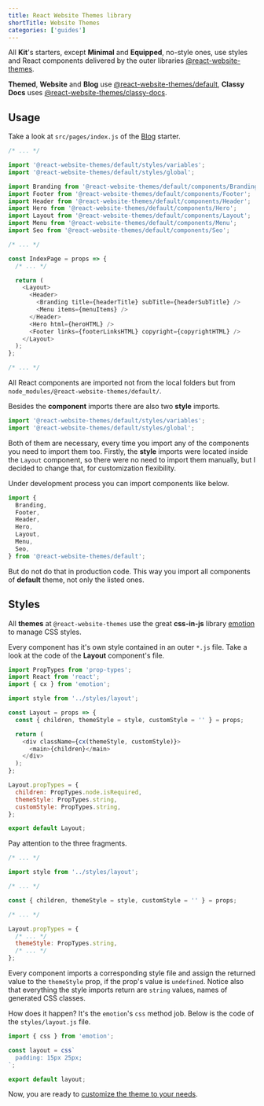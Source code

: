 ```yaml
---
title: React Website Themes library
shortTitle: Website Themes
categories: ['guides']
---
```


All **Kit**'s starters, except **Minimal** and **Equipped**, no-style ones, use styles and React components delivered by the outer libraries [@react-website-themes](https://www.npmjs.com/search?q=%40react-website-themes).

**Themed**, **Website** and **Blog** use [@react-website-themes/default](https://www.npmjs.com/package/@react-website-themes/default), **Classy Docs** uses [@react-website-themes/classy-docs](https://www.npmjs.com/package/@react-website-themes/classy-docs).

## Usage

Take a look at `src/pages/index.js` of the [Blog](./blog-starter) starter.

```javascript
/* ... */

import '@react-website-themes/default/styles/variables';
import '@react-website-themes/default/styles/global';

import Branding from '@react-website-themes/default/components/Branding';
import Footer from '@react-website-themes/default/components/Footer';
import Header from '@react-website-themes/default/components/Header';
import Hero from '@react-website-themes/default/components/Hero';
import Layout from '@react-website-themes/default/components/Layout';
import Menu from '@react-website-themes/default/components/Menu';
import Seo from '@react-website-themes/default/components/Seo';

/* ... */

const IndexPage = props => {
  /* ... */

  return (
    <Layout>
      <Header>
        <Branding title={headerTitle} subTitle={headerSubTitle} />
        <Menu items={menuItems} />
      </Header>
      <Hero html={heroHTML} />
      <Footer links={footerLinksHTML} copyright={copyrightHTML} />
    </Layout>
  );
};

/* ... */
```

All React components are imported not from the local folders but from `node_modules/@react-website-themes/default/`.

Besides the **component** imports there are also two **style** imports.

```javascript
import '@react-website-themes/default/styles/variables';
import '@react-website-themes/default/styles/global';
```

Both of them are necessary, every time you import any of the components you need to import them too. Firstly, the **style** imports were located inside the `Layout` component, so there were no need to import them manually, but I decided to change that, for customization flexibility.

Under development process you can import components like below.

```javascript
import {
  Branding,
  Footer,
  Header,
  Hero,
  Layout,
  Menu,
  Seo,
} from '@react-website-themes/default';
```

But do not do that in production code. This way you import all components of **default** theme, not only the listed ones.

## Styles

All **themes** at `@react-website-themes` use the great **css-in-js** library [emotion](https://github.com/emotion-js/emotion) to manage CSS styles.

Every component has it's own style contained in an outer `*.js` file. Take a look at the code of the **Layout** component's file.

```javascript
import PropTypes from 'prop-types';
import React from 'react';
import { cx } from 'emotion';

import style from '../styles/layout';

const Layout = props => {
  const { children, themeStyle = style, customStyle = '' } = props;

  return (
    <div className={cx(themeStyle, customStyle)}>
      <main>{children}</main>
    </div>
  );
};

Layout.propTypes = {
  children: PropTypes.node.isRequired,
  themeStyle: PropTypes.string,
  customStyle: PropTypes.string,
};

export default Layout;
```

Pay attention to the three fragments.

```javascript
/* ... */

import style from '../styles/layout';

/* ... */

const { children, themeStyle = style, customStyle = '' } = props;

/* ... */

Layout.propTypes = {
  /* ... */
  themeStyle: PropTypes.string,
  /* ... */
};
```

Every component imports a corresponding style file and assign the returned value to the `themeStyle` prop, if the prop's value is `undefined`. Notice also that everything the style imports return are `string` values, names of generated CSS classes.

How does it happen? It's the `emotion`'s `css` method job. Below is the code of the `styles/layout.js` file.

```javascript
import { css } from 'emotion';

const layout = css`
  padding: 15px 25px;
`;

export default layout;
```

Now, you are ready to [customize the theme to your needs](/custom-style).
